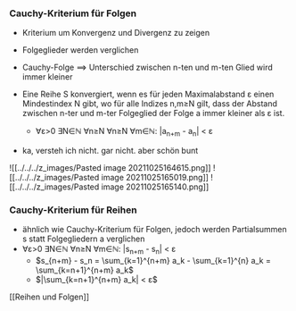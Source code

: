 ### Cauchy-Kriterium für Folgen
+ Kriterium um Konvergenz und Divergenz zu zeigen
+ Folgeglieder werden verglichen
+ Cauchy-Folge ==> Unterschied zwischen n-ten und m-ten Glied wird immer kleiner
+  Eine Reihe S konvergiert, wenn es für jeden Maximalabstand ε einen Mindestindex N gibt, wo für alle Indizes n,m≥N gilt, dass der Abstand zwischen n-ter und m-ter Folgeglied der Folge a immer kleiner als ε ist.
	+ ∀ε>0 ∃N∈ℕ ∀n≥N  ∀n≥N ∀m∈ℕ: |a<sub>n+m</sub> - a<sub>n</sub>| < ε

+ ka, versteh ich nicht. gar nicht. aber schön bunt

![[../../../z_images/Pasted image 20211025164615.png]]
![[../../../z_images/Pasted image 20211025165019.png]]
![[../../../z_images/Pasted image 20211025165140.png]]

### Cauchy-Kriterium für Reihen
+ ähnlich wie Cauchy-Kriterium für Folgen, jedoch werden Partialsummen s statt Folgegliedern a verglichen
+ ∀ε>0 ∃N∈ℕ ∀n≥N ∀m∈ℕ: |s<sub>n+m</sub> - s<sub>n</sub>| < ε
	+ $s_{n+m} - s_n =  \sum_{k=1}^{n+m} a_k -  \sum_{k=1}^{n} a_k = \sum_{k=n+1}^{n+m} a_k$
	+ $|\sum_{k=n+1}^{n+m} a_k| < ε$


 [[Reihen und Folgen]]

